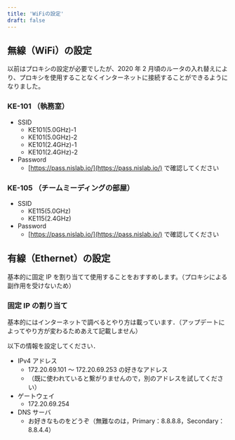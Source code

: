 ```yaml
---
title: 'WiFiの設定'
draft: false
---
```


## 無線（WiFi）の設定

以前はプロキシの設定が必要でしたが、2020 年 2 月頃のルータの入れ替えにより、プロキシを使用することなくインターネットに接続することができるようになりました。

### KE-101 （執務室）

- SSID
  - KE101(5.0GHz)-1
  - KE101(5.0GHz)-2
  - KE101(2.4GHz)-1
  - KE101(2.4GHz)-2
- Password
  - [https://pass.nislab.io/](https://pass.nislab.io/) で確認してください

### KE-105 （チームミーディングの部屋）

- SSID
  - KE115(5.0GHz)
  - KE115(2.4GHz)
- Password
  - [https://pass.nislab.io/](https://pass.nislab.io/) で確認してください

## 有線（Ethernet）の設定

基本的に固定 IP を割り当てて使用することをおすすめします。（プロキシによる副作用を受けないため）

### 固定 IP の割り当て

基本的にはインターネットで調べるとやり方は載っています．（アップデートによってやり方が変わるためあえて記載しません）

以下の情報を設定してください．

- IPv4 アドレス
  - 172.20.69.101 〜 172.20.69.253 の好きなアドレス
  - （既に使われていると繋がりませんので，別のアドレスを試してください）
- ゲートウェイ
  - 172.20.69.254
- DNS サーバ
  - お好きなものをどうぞ（無難なのは，Primary：8.8.8.8，Secondary：8.8.4.4）
